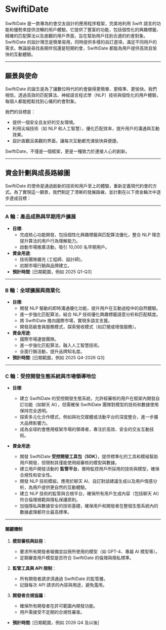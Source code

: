 # SwiftiDate
SwiftiDate 是一款專為約會交友設計的應用程序框架，完美地利用 Swift 語言的功能和優勢來提供流暢的用戶體驗。它提供了豐富的功能，包括個性化的興趣標籤、精確的匹配算法以及直觀的用戶界面，旨在幫助用戶找到合適的約會對象。SwiftiDate 的設計理念是簡單易用，同時提供多樣的自訂選項，滿足不同用戶的需求。無論是尋找長期伴侶還是短期約會，SwiftiDate 都能為用戶提供高效且愉快的互動體驗。

---

## 願景與使命

SwiftiDate 的誕生是為了讓數位時代的約會變得更簡單、更精準、更愉快。我們相信，透過高效的匹配算法、神經語言程式學（NLP）技術與個性化的用戶體驗，每個人都能輕鬆找到心儀的約會對象。

我們的目標是：
- 提供一個安全且友好的交友環境。
- 利用尖端技術（如 NLP 和人工智慧），優化匹配效率，提升用戶的溝通與互動效果。
- 設計直觀且美觀的界面，讓每次互動都充滿愉快與便捷。

SwiftiDate，不僅是一個框架，更是一種致力於連接人心的創新。

---

## 資金計劃與成長路線圖

SwiftiDate 的使命是通過創新的技術和用戶至上的體驗，重新定義現代約會的方式。為了實現這一願景，我們制定了清晰的發展路線，並計劃在以下資金輪次中逐步達成目標：

---

### A 輪：產品成熟與早期用戶擴展
- **目標**: 
  - 完成核心功能開發，包括個性化興趣標籤與匹配算法優化，整合 NLP 理念提升算法的用戶行為理解能力。
  - 啟動市場推廣活動，吸引 10,000 名早期用戶。
- **資金用途**: 
  - 技術團隊擴充 (工程師、設計師)。
  - 初期市場行銷與品牌建立。
- **預計時間**: [日期範圍，例如 2025 Q1-Q3]

---

### B 輪：全球擴展與商業化
- **目標**: 
  - 開發 NLP 驅動的即時溝通優化功能，提升用戶在互動過程中的自然體驗。
  - 進一步強化匹配算法，結合 NLP 技術優化興趣標籤語意分析和匹配精度。
  - 將 SwiftiDate 推向國際市場，實現多語言支援。
  - 開發高級會員服務模式，探索營收模式（如訂閱或增值服務）。
- **資金用途**: 
  - 國際市場運營團隊。
  - 進一步強化匹配算法，融入人工智慧技術。
  - 全面行銷活動，提升品牌知名度。
- **預計時間**: [日期範圍，例如 2025 Q4-2026 Q3]

---

### C 輪：受控開發生態系統與市場領導地位

- **目標**: 
  - 建立 SwiftiDate 的受控開發生態系統，允許經審核的用戶在框架內開發自訂功能（如聊天 AI），但需確保 SwiftiDate 團隊對模型的技術和數據使用保持完全透明。
  - 探索多元化合作模式，例如與社交媒體或活動平台的深度整合，進一步擴大品牌影響力。
  - 成為全球約會應用框架市場的領導者，專注於高效、安全的交友互動技術。

- **資金用途**: 
  - 開發 SwiftiDate **受控開發工具包（SDK）**，提供標準化的工具和模組幫助用戶開發，但限制其僅能使用經審核的模型與數據。
  - 建立用戶開發活動的 **監管平台**，實時監控用戶所採用的技術與模型，確保合規性和安全性。
  - 開發 NLP 技術模組，應用於聊天 AI、自訂對話建議生成以及用戶情感分析，為用戶提供更自然的互動體驗。
  - 建立 NLP 技術的監管與合規平台，確保所有用戶生成內容（包括聊天 AI）符合倫理規範與隱私保護原則。
  - 加強隱私與數據安全的技術基礎，確保用戶和開發者在整個生態系統內的數據處理都符合最高標準。

---

#### 關鍵機制
1. **模型審核與註冊**：
   - 要求所有開發者報備並註冊所使用的模型（如 GPT-4、專屬 AI 模型等）。
   - 定期審查用戶模型是否符合 SwiftiDate 的倫理與隱私標準。

2. **監管工具與 API 限制**：
   - 所有開發者請求須通過 SwiftiDate 的監管層。
   - 記錄每次 API 請求的內容與用途，避免濫用。

3. **開發者合規協議**：
   - 確保所有開發者在許可範圍內開發功能。
   - 用戶需接受不定期的合規性審查。

- **預計時間**: [日期範圍，例如 2026 Q4 及以後]

